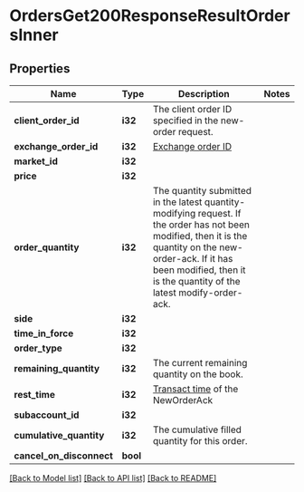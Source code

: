 # OrdersGet200ResponseResultOrdersInner

## Properties

Name | Type | Description | Notes
------------ | ------------- | ------------- | -------------
**client_order_id** | **i32** | The client order ID specified in the new-order request. | 
**exchange_order_id** | **i32** | [Exchange order ID](#exchange-order-id) | 
**market_id** | **i32** |  | 
**price** | **i32** |  | 
**order_quantity** | **i32** | The quantity submitted in the latest quantity-modifying request. If the order has not been modified, then it is the quantity on the new-order-ack. If it has been modified, then it is the quantity of the latest modify-order-ack. | 
**side** | **i32** |  | 
**time_in_force** | **i32** |  | 
**order_type** | **i32** |  | 
**remaining_quantity** | **i32** | The current remaining quantity on the book. | 
**rest_time** | **i32** | [Transact time](#transact-time) of the NewOrderAck | 
**subaccount_id** | **i32** |  | 
**cumulative_quantity** | **i32** | The cumulative filled quantity for this order. | 
**cancel_on_disconnect** | **bool** |  | 

[[Back to Model list]](../README.md#documentation-for-models) [[Back to API list]](../README.md#documentation-for-api-endpoints) [[Back to README]](../README.md)


